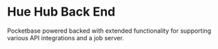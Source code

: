 # Hue Hub Back End

Pocketbase powered backed with extended functionality for supporting various
API integrations and a job server.
